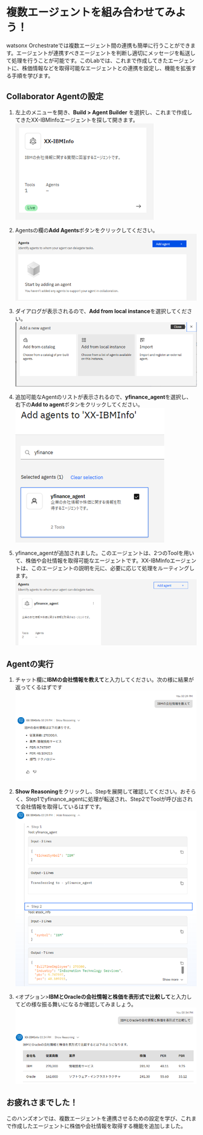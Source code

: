 # 複数エージェントを組み合わせてみよう！
watsonx Orchestrateでは複数エージェント間の連携も簡単に行うことができます。エージェントが連携すべきエージェントを判断し適切にメッセージを転送して処理を行うことが可能です。このLabでは、これまで作成してきたエージェントに、株価情報などを取得可能なエージェントとの連携を設定し、機能を拡張する手順を学びます。

## Collaborator Agentの設定
1. 左上のメニューを開き、**Build > Agent Builder** を選択し、これまで作成してきたXX-IBMInfoエージェントを探して開きます。  
![alt text](multi_images/image.png)

2. Agentsの欄の**Add Agents**ボタンをクリックしてください。  
![alt text](multi_images/image-1.png)

3. ダイアログが表示されるので、**Add from local instance**を選択してください。  
![alt text](multi_images/image-2.png)

4. 追加可能なAgentのリストが表示されるので、**yfinance_agent**を選択し、右下の**Add to agent**ボタンをクリックしてください。  
![alt text](multi_images/image-3.png)

5. yfinance_agentが追加されました。このエージェントは、2つのToolを用いて、株価や会社情報を取得可能なエージェントです。XX-IBMInfoエージェントは、このエージェントの説明を元に、必要に応じて処理をルーティングします。  
![alt text](multi_images/image-4.png)

## Agentの実行
1. チャット欄に**IBMの会社情報を教えて**と入力してください。次の様に結果が返ってくるはずです  
![alt text](multi_images/image-5.png)

2. **Show Reasoning**をクリックし、Stepを展開して確認してください。おそらく、Step1でyfinance_agentに処理が転送され、Step2でToolが呼び出されて会社情報を取得しているはずです。  
![alt text](multi_images/image-6.png)

3. <オプション>**IBMとOracleの会社情報と株価を表形式で比較して**と入力してどの様な振る舞いになるか確認してみましょう。  
![alt text](multi_images/image-7.png)

## お疲れさまでした！
このハンズオンでは、複数エージェントを連携させるための設定を学び、これまで作成したエージェントに株価や会社情報を取得する機能を追加しました。
